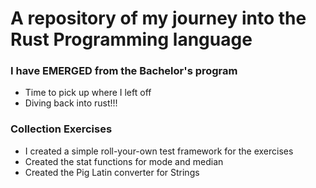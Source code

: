 # A repository of my journey into the Rust Programming language



### I have EMERGED from the Bachelor's program

* Time to pick up where I left off
* Diving back into rust!!!

### Collection Exercises

* I created a simple roll-your-own test framework for the exercises
* Created the stat functions for mode and median
* Created the Pig Latin converter for Strings